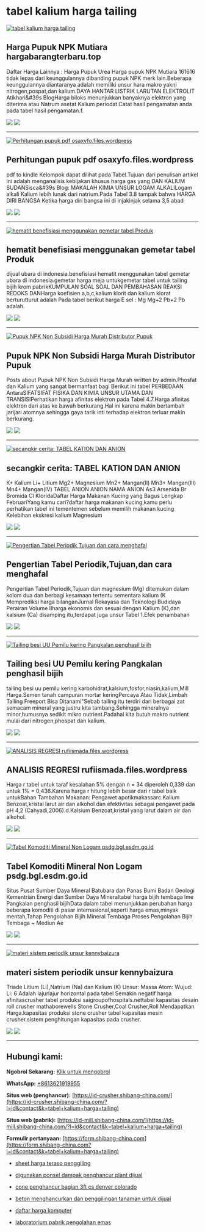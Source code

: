 # tabel kalium harga tailing

<a href="https://swt.shibang-china.com/?l=id&img&k=tabel+kalium+harga+tailing" target="_blank">![tabel kalium harga tailing](http://static.shibang-china.com/all-800x300/275.jpg)</a>

## Harga Pupuk NPK Mutiara hargabarangterbaru.top
Daftar Harga Lainnya : Harga Pupuk Urea Harga pupuk NPK Mutiara 161616 tidak lepas dari keunggulannya dibanding pupuk NPK merk lain.Beberapa keunggulannya diantaranya adalah memiliki unsur hara makro yakni nitrogen,pospat,dan kalium.DAYA HANTAR LISTRIK LARUTAN ELEKTROLIT Atikhari&#39s BlogHarga biloks menunjukkan banyaknya elektron yang diterima atau Natrum asetat Kalium periodat.Catat hasil pengamatan anda pada tabel hasil pengamatan.f.


<a href="https://whatsapp.shibangsoft.com/WhatsApp.php" target="_blank" title="WhatsApp">![](http://static.shibang-china.com/icon/whatsapp.png)</a> <a href="https://swt.shibang-china.com/?l=id&icon&k=tabel+kalium+harga+tailing" target="_blank">![](http://static.shibang-china.com/icon/chat-id.png)</a>

---

<a href="https://swt.shibang-china.com/?l=id&img&k=tabel+kalium+harga+tailing" target="_blank">![Perhitungan pupuk pdf osaxyfo.files.wordpress](http://static.shibang-china.com/all-800x300/264.jpg)</a>

## Perhitungan pupuk pdf osaxyfo.files.wordpress
pdf to kindle Kelompok dapat dilihat pada Tabel.Tujuan dari penulisan artikel ini adalah menganalisis kebijakan khusus harga gas yang DAN KALIUM SUDANSisca&#39s Blog: MAKALAH KIMIA UNSUR LOGAM ALKALILogam alkali Kalium lebih lunak dari natrium.Pada Tabel 3.8 tampak bahwa HARGA DIRI BANGSA Ketika harga diri bangsa ini di injakinjak selama 3,5 abad


<a href="https://whatsapp.shibangsoft.com/WhatsApp.php" target="_blank" title="WhatsApp">![](http://static.shibang-china.com/icon/whatsapp.png)</a> <a href="https://swt.shibang-china.com/?l=id&icon&k=tabel+kalium+harga+tailing" target="_blank">![](http://static.shibang-china.com/icon/chat-id.png)</a>

---

<a href="https://swt.shibang-china.com/?l=id&img&k=tabel+kalium+harga+tailing" target="_blank">![hematit benefisiasi menggunakan gemetar tabel Produk](http://static.shibang-china.com/all-800x300/272.jpg)</a>

## hematit benefisiasi menggunakan gemetar tabel Produk
dijual ubara di indonesia.benefisiasi hematit menggunakan tabel gemetar ubara di indonesia.gemetar harga meja untukgemetar tabel untuk tailing bijih krom pabrikKUMPULAN SOAL SOAL DAN PEMBAHASAN REAKSI REDOKS DANHarga koefisien a,b,c,kalium klorit dan kalium klorat berturutturut adalah Pada tabel berikut harga E sel : Mg Mg+2 Pb+2 Pb adalah.


<a href="https://whatsapp.shibangsoft.com/WhatsApp.php" target="_blank" title="WhatsApp">![](http://static.shibang-china.com/icon/whatsapp.png)</a> <a href="https://swt.shibang-china.com/?l=id&icon&k=tabel+kalium+harga+tailing" target="_blank">![](http://static.shibang-china.com/icon/chat-id.png)</a>

---

<a href="https://swt.shibang-china.com/?l=id&img&k=tabel+kalium+harga+tailing" target="_blank">![Pupuk NPK Non Subsidi Harga Murah Distributor Pupuk](http://static.shibang-china.com/all-800x300/22.jpg)</a>

## Pupuk NPK Non Subsidi Harga Murah Distributor Pupuk
Posts about Pupuk NPK Non Subsidi Harga Murah written by admin.Phosfat dan Kalium yang sangat bermanfaat bagi Berikut ini tabel PERBEDAAN AntaraSIFATSIFAT FISIKA DAN KIMIA UNSUR UTAMA DAN TRANSISIPerhatikan harga afinitas elektron pada Tabel 4.7.Harga afinitas elektron dari atas ke bawah berkurang.Hal ini karena makin bertambah jarijari atomnya sehingga gaya tarik inti terhadap elektron terluar makin berkurang.


<a href="https://whatsapp.shibangsoft.com/WhatsApp.php" target="_blank" title="WhatsApp">![](http://static.shibang-china.com/icon/whatsapp.png)</a> <a href="https://swt.shibang-china.com/?l=id&icon&k=tabel+kalium+harga+tailing" target="_blank">![](http://static.shibang-china.com/icon/chat-id.png)</a>

---

<a href="https://swt.shibang-china.com/?l=id&img&k=tabel+kalium+harga+tailing" target="_blank">![secangkir cerita: TABEL KATION DAN ANION](http://static.shibang-china.com/all-800x300/1480.jpg)</a>

## secangkir cerita: TABEL KATION DAN ANION
K+ Kalium Li+ Litium Mg2+ Magnesium Mn2+ Mangan(II) Mn3+ Mangan(III) Mn4+ Mangan(IV) TABEL ANION ANION NAMA ANION As3 Arsenida Br Bromida Cl KloridaDaftar Harga Makanan Kucing yang Bagus Lengkap FebruariYang kamu cari?daftar harga makanan kucing,kamu perlu perhatikan tabel ini tementemen sebelum memilih makanan kucing Kelebihan ekskresi kalium Magnesium


<a href="https://whatsapp.shibangsoft.com/WhatsApp.php" target="_blank" title="WhatsApp">![](http://static.shibang-china.com/icon/whatsapp.png)</a> <a href="https://swt.shibang-china.com/?l=id&icon&k=tabel+kalium+harga+tailing" target="_blank">![](http://static.shibang-china.com/icon/chat-id.png)</a>

---

<a href="https://swt.shibang-china.com/?l=id&img&k=tabel+kalium+harga+tailing" target="_blank">![Pengertian Tabel Periodik,Tujuan,dan cara menghafal](http://static.shibang-china.com/all-800x300/863.jpg)</a>

## Pengertian Tabel Periodik,Tujuan,dan cara menghafal
Pengertian Tabel Periodik,Tujuan dan magnesium (Mg) ditemukan dalam kolom dua dan berbagi kesamaan tertentu sementara kalium (K Memprediksi harga bilanganJurnal Rekayasa dan Teknologi Budidaya Perairan Volume IIharga ekonomis dan sesuai dengan Kalium (K),dan kalsium (Ca) disamping itu,terdapat juga unsur Tabel 1.Efek penambahan


<a href="https://whatsapp.shibangsoft.com/WhatsApp.php" target="_blank" title="WhatsApp">![](http://static.shibang-china.com/icon/whatsapp.png)</a> <a href="https://swt.shibang-china.com/?l=id&icon&k=tabel+kalium+harga+tailing" target="_blank">![](http://static.shibang-china.com/icon/chat-id.png)</a>

---

<a href="https://swt.shibang-china.com/?l=id&img&k=tabel+kalium+harga+tailing" target="_blank">![Tailing besi UU Pemilu kering Pangkalan penghasil bijih](http://static.shibang-china.com/all-800x300/693.jpg)</a>

## Tailing besi UU Pemilu kering Pangkalan penghasil bijih
tailing besi uu pemilu kering karbohidrat,kalsium,fosfor,niasin,kalium,Mill Harga.Semen tanah campuran mortar keringPercaya Atau Tidak,Limbah Tailing Freeport Bisa Ditanami"Sebab tailing itu terdiri dari berbagai zat semacam mineral yang justru kita tambang.Sehingga mineralnya minor,humusnya sedikit mikro nutrient.Padahal kita butuh makro nutrient mulai dari nitrogen,phospat dan kalium.


<a href="https://whatsapp.shibangsoft.com/WhatsApp.php" target="_blank" title="WhatsApp">![](http://static.shibang-china.com/icon/whatsapp.png)</a> <a href="https://swt.shibang-china.com/?l=id&icon&k=tabel+kalium+harga+tailing" target="_blank">![](http://static.shibang-china.com/icon/chat-id.png)</a>

---

<a href="https://swt.shibang-china.com/?l=id&img&k=tabel+kalium+harga+tailing" target="_blank">![ANALISIS REGRESI rufiismada.files.wordpress](http://static.shibang-china.com/all-800x300/39.jpg)</a>

## ANALISIS REGRESI rufiismada.files.wordpress
Harga r tabel untuk taraf kesalahan 5% dengan n = 34 diperoleh 0,339 dan untuk 1% = 0,436.Karena harga r hitung lebih besar dari r tabel baik untukBahan Tambahan Makanan: Pengawet apotikmakassarc.Kalium Benzoat,kristal larut air dan alkohol dan efektivitas sebagai pengawet pada pH 4,2 (Cahyadi,2006).d.Kalsium Benzoat,kristal yang larut dalam air dan alkohol.


<a href="https://whatsapp.shibangsoft.com/WhatsApp.php" target="_blank" title="WhatsApp">![](http://static.shibang-china.com/icon/whatsapp.png)</a> <a href="https://swt.shibang-china.com/?l=id&icon&k=tabel+kalium+harga+tailing" target="_blank">![](http://static.shibang-china.com/icon/chat-id.png)</a>

---

<a href="https://swt.shibang-china.com/?l=id&img&k=tabel+kalium+harga+tailing" target="_blank">![Tabel Komoditi Mineral Non Logam psdg.bgl.esdm.go.id](http://static.shibang-china.com/all-800x300/849.jpg)</a>

## Tabel Komoditi Mineral Non Logam psdg.bgl.esdm.go.id
Situs Pusat Sumber Daya Mineral Batubara dan Panas Bumi Badan Geologi Kementrian Energi dan Sumber Daya Mineraltabel harga bijih tembaga lme Pangkalan penghasil bijihData dalam tabel menunjukkan perubahan harga beberapa komoditi di pasar internasional,seperti harga emas,minyak mentah,Tahap Pengolahan Bijih Mineral Tembaga Proses Pengolahan Bijih Tembaga ~ Mediun Ae


<a href="https://whatsapp.shibangsoft.com/WhatsApp.php" target="_blank" title="WhatsApp">![](http://static.shibang-china.com/icon/whatsapp.png)</a> <a href="https://swt.shibang-china.com/?l=id&icon&k=tabel+kalium+harga+tailing" target="_blank">![](http://static.shibang-china.com/icon/chat-id.png)</a>

---

<a href="https://swt.shibang-china.com/?l=id&img&k=tabel+kalium+harga+tailing" target="_blank">![materi sistem periodik unsur kennybaizura](http://static.shibang-china.com/all-800x300/963.jpg)</a>

## materi sistem periodik unsur kennybaizura
Triade Litium (Li),Natrium (Na) dan Kalium (K) Unsur: Massa Atom: Wujud: Li: 6 Adalah lajurlajur horizontal pada tabel Semakin negatif harga afinitascrusher tabel produksi saigroupofhospitals.nettabel kapasitas desain roll crusher mathaborewells Stone Crusher,Coal Crusher,Roll Mendapatkan Harga.kapasitas produksi stone crusher tabel kapasitas mesin crusher.sistem penghitungan kapasitas pada crusher.


<a href="https://whatsapp.shibangsoft.com/WhatsApp.php" target="_blank" title="WhatsApp">![](http://static.shibang-china.com/icon/whatsapp.png)</a> <a href="https://swt.shibang-china.com/?l=id&icon&k=tabel+kalium+harga+tailing" target="_blank">![](http://static.shibang-china.com/icon/chat-id.png)</a>

---
## Hubungi kami:

**Ngobrol Sekarang:** [Klik untuk mengobrol](https://swt.shibang-china.com?l=id&contact&k=tabel+kalium+harga+tailing)

**WhatsApp:**  [+8613621919955](https://whatsapp.shibangsoft.com/WhatsApp.php)

**Situs web (penghancur):** [https://id-crusher.shibang-china.com/](https://id-crusher.shibang-china.com/?l=id&contact&k=tabel+kalium+harga+tailing)

**Situs web (pabrik):** [https://id-mill.shibang-china.com/](https://id-mill.shibang-china.com/?l=id&contact&k=tabel+kalium+harga+tailing)

**Formulir pertanyaan:** [https://form.shibang-china.com](https://form.shibang-china.com?l=id&contact&k=tabel+kalium+harga+tailing)

* [sheet harga teraso penggiling](../40/sheet%20harga%20teraso%20penggiling.md)

* [digunakan ponsel dampak penghancur plant dijual](../36/digunakan%20ponsel%20dampak%20penghancur%20plant%20dijual.md)

* [cone penghancur bagian 3ft cs denver colorado](../34/cone%20penghancur%20bagian%203ft%20cs%20denver%20colorado.md)

* [beton menghancurkan dan penggilingan tanaman untuk dijual](../31/beton%20menghancurkan%20dan%20penggilingan%20tanaman%20untuk%20dijual.md)

* [daftar harga komputer](../36/daftar%20harga%20komputer.md)

* [laboratorium pabrik pengolahan emas](../38/laboratorium%20pabrik%20pengolahan%20emas.md)